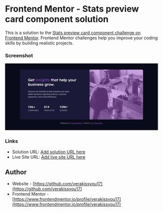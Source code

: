 # Frontend Mentor - Stats preview card component solution

This is a solution to the [Stats preview card component challenge on Frontend Mentor](https://www.frontendmentor.io/challenges/stats-preview-card-component-8JqbgoU62). Frontend Mentor challenges help you improve your coding skills by building realistic projects.

### Screenshot

![](./images/Firefox_Screenshot_2024-02-10T19-51-46.328Z.png)

### Links

- Solution URL: [Add solution URL here](https://your-solution-url.com)
- Live Site URL: [Add live site URL here](https://your-live-site-url.com)

## Author

- Website - [https://github.com/verakissyou17](https://github.com/verakissyou17)
- Frontend Mentor - [https://www.frontendmentor.io/profile/verakissyou17](https://www.frontendmentor.io/profile/verakissyou17)
